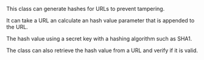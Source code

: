 This class can generate hashes for URLs to prevent tampering.

It can take a URL an calculate an hash value parameter that is appended to the URL.

The hash value using a secret key with a hashing algorithm such as SHA1.

The class can also retrieve the hash value from a URL and verify if it is valid.